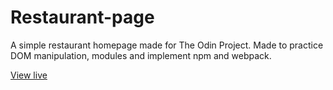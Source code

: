 # Restaurant-page
A simple restaurant homepage made for The Odin Project. Made to practice DOM manipulation, modules and implement npm and webpack.

[View live](https://martinperezgiordan.github.io/Restaurant-page/)
